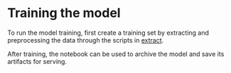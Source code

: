 # Training the model

To run the model training, first create a training set by extracting and preprocessing the data through the scripts in [extract](../extract/).

After training, the notebook can be used to archive the model and save its artifacts for serving.
